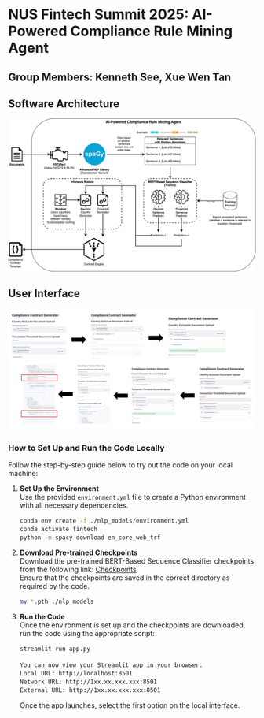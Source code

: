 # NUS Fintech Summit 2025: AI-Powered Compliance Rule Mining Agent
## Group Members: Kenneth See, Xue Wen Tan

## Software Architecture
![Architecture Diagram](./images/Architecture1.png)

## User Interface
![Happy Flow](./images/HappyFlow.png)
### How to Set Up and Run the Code Locally

Follow the step-by-step guide below to try out the code on your local machine:

1. **Set Up the Environment**  
   Use the provided `environment.yml` file to create a Python environment with all necessary dependencies.  
   ```bash
   conda env create -f ./nlp_models/environment.yml
   conda activate fintech
   python -m spacy download en_core_web_trf
   ```

2. **Download Pre-trained Checkpoints**  
   Download the pre-trained BERT-Based Sequence Classifier checkpoints from the following link: [Checkpoints](https://drive.google.com/drive/folders/1lyG_6b007bT1MpdzX6yb7_48QsTOkt4j?usp=sharing)  
   Ensure that the checkpoints are saved in the correct directory as required by the code.
   ```bash
   mv *.pth ./nlp_models
   ```
   
4. **Run the Code**  
   Once the environment is set up and the checkpoints are downloaded, run the code using the appropriate script:  
   ```bash
   streamlit run app.py
   
   You can now view your Streamlit app in your browser.
   Local URL: http://localhost:8501
   Network URL: http://1xx.xx.xxx.xxx:8501
   External URL: http://1xx.xx.xxx.xxx:8501
   ```
   Once the app launches, select the first option on the local interface.
